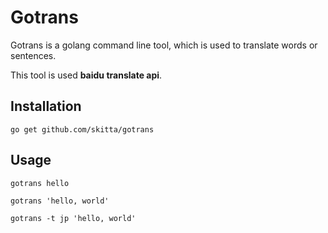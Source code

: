 # Gotrans

Gotrans is a golang command line tool, which is used to translate words or
sentences.

This tool is used **baidu translate api**.

## Installation

`go get github.com/skitta/gotrans`

## Usage

`gotrans hello`

`gotrans 'hello, world'`

`gotrans -t jp 'hello, world'`
